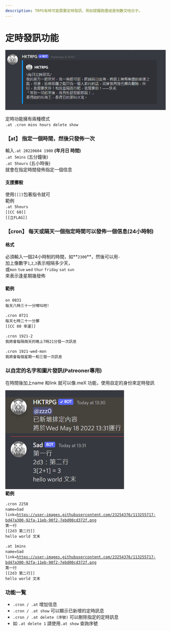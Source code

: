 ```yaml
---
description: TRPG有時可能需要定時發訊，例如提醒跑團或是倒數交咭日子。
---
```


# 定時發訊功能

![](<../.gitbook/assets/image (35) (1).png>)

定時功能擁有兩種模式\
`.at .cron mins hours delete show`

### 【at】 指定一個時間，然後只發佈一次

輸入`.at 20220604 1900` **(年月日 時間)**\
`.at 5mins` (五分鐘後)\
`.at 5hours` (五小時後)\
就會在指定時間發佈指定一個信息

#### 支援擲骰

使用`[[]]`包著指令就可\
範例\
`.at 5hours`\
`[[CC 60]]`\
`[[立FLAG]]`

### 【cron】 每天或隔天一個指定時間可以發佈一個信息(24小時制)

#### 格式

必須輸入一個24小時制的時間，如**`2300`**，然後可以用`-`\
加上像數字`1`,`2`,`3`表示相隔多少天，\
或`mon` `tue` `wed` `thur` `friday` `sat` `sun`\
來表示逢星期幾發佈

#### 範例

`on 0831` \
`每天八時三十一分嚎叫吧!`

`.cron 0721`\
`每天七時二十一分擲`\
`[[CC 80 幸運]]`

`.cron 1921-2`\
`我將會每隔兩天的晚上7時21分發一次訊息`

`.cron 1921-wed-mon`\
`我將會每個星期一和三發一次訊息`

### 以自定的名字和圖片發訊(Patreoner專用)

在時間後加上name 和link 就可以像.meX 功能，使用自定的身份來定時發訊

![](<../.gitbook/assets/image (19).png>)\
**範例**

`.cron 2258` \
`name=Sad` \
`link=`[`https://user-images.githubusercontent.com/23254376/113255717-bd47a300-92fa-11eb-90f2-7ebd00cd372f.png`](https://user-images.githubusercontent.com/23254376/113255717-bd47a300-92fa-11eb-90f2-7ebd00cd372f.png) \
`第一行` \
`[[2d3 第二行]]` \
`hello world 文末`

`.at 1mins` \
`name=Sad` \
`link=`[`https://user-images.githubusercontent.com/23254376/113255717-bd47a300-92fa-11eb-90f2-7ebd00cd372f.png`](https://user-images.githubusercontent.com/23254376/113255717-bd47a300-92fa-11eb-90f2-7ebd00cd372f.png) \
`第一行` \
`[[2d3 第二行]]` \
`hello world 文末`

### 功能一覧

* `.cron / .at` 增加信息
* `.cron / .at show` 可以顯示已新增的定時訊息
* `.cron / .at delete (序號)` 可以刪除指定的定時訊息
* 如 `.at delete 1` 請使用`.at show` 查詢序號
